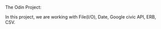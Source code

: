 The Odin Project:

In this project, we are working with File(I/O), Date, Google civic API, ERB, CSV.
